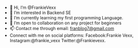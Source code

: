 - 👋 Hi, I’m @FrankieVexx
- 👀 I’m interested in Backend SE
- 🌱 I’m currently learning my first programming Language.
- 💞️ I’m open to collaboration on any project for beginners
- 📫 Contact me through email: franblog7@gmail.com
- Connect with me on social platforms: Facebook:Frankie Vexx, Instagram:@frankie_vexx Twitter:@Frankievexx.

<!---
FrankieVexx/FrankieVexx is a ✨ special ✨ repository because its the first repository i created when trying out my first code.
--->

